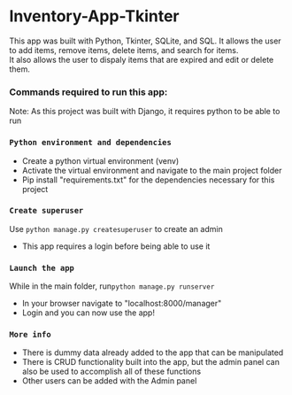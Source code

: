 # Inventory-App-Tkinter

This app was built with Python, Tkinter, SQLite, and SQL. It allows the user to add items, remove items, delete items, and search for items. <br>
It also allows the user to dispaly items that are expired and edit or delete them. 


<h3>Commands required to run this app: </h3>

Note: As this project was built with Django, it requires python to be able to run

### `Python environment and dependencies`

<ul>
  <li>Create a python virtual environment (venv) </li>
  <li>Activate the virtual environment and navigate to the main project folder </li>
  <li>Pip install "requirements.txt" for the dependencies necessary for this project </li>
  
</ul>


### `Create superuser`
Use `python manage.py createsuperuser` to create an admin
<ul>
  <li>This app requires a login before being able to use it </li>
</ul>


### `Launch the app`

While in the main folder, run`python manage.py runserver` 
<ul>
  <li>In your browser navigate to "localhost:8000/manager"</li>
  <li>Login and you can now use the app!</li>
</ul>


### `More info`

<ul>
  <li>There is dummy data already added to the app that can be manipulated</li>
  <li>There is CRUD functionality built into the app, but the admin panel can also be used to accomplish all of these functions</li>
  <li> Other users can be added with the Admin panel</li>
</ul>


